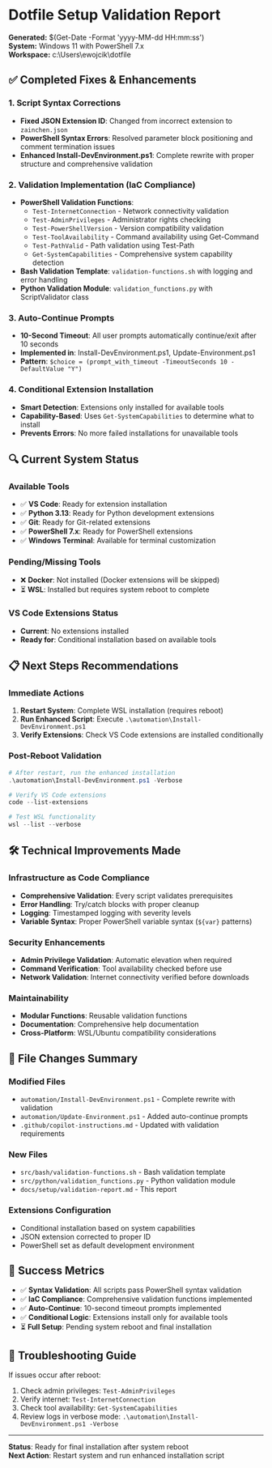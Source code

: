 # Dotfile Setup Validation Report

**Generated:** $(Get-Date -Format 'yyyy-MM-dd HH:mm:ss')  
**System:** Windows 11 with PowerShell 7.x  
**Workspace:** c:\Users\ewojcik\dotfile

## ✅ Completed Fixes & Enhancements

### 1. Script Syntax Corrections
- **Fixed JSON Extension ID**: Changed from incorrect extension to `zainchen.json`
- **PowerShell Syntax Errors**: Resolved parameter block positioning and comment termination issues
- **Enhanced Install-DevEnvironment.ps1**: Complete rewrite with proper structure and comprehensive validation

### 2. Validation Implementation (IaC Compliance)
- **PowerShell Validation Functions**: 
  - `Test-InternetConnection` - Network connectivity validation
  - `Test-AdminPrivileges` - Administrator rights checking
  - `Test-PowerShellVersion` - Version compatibility validation
  - `Test-ToolAvailability` - Command availability using Get-Command
  - `Test-PathValid` - Path validation using Test-Path
  - `Get-SystemCapabilities` - Comprehensive system capability detection
- **Bash Validation Template**: `validation-functions.sh` with logging and error handling
- **Python Validation Module**: `validation_functions.py` with ScriptValidator class

### 3. Auto-Continue Prompts
- **10-Second Timeout**: All user prompts automatically continue/exit after 10 seconds
- **Implemented in**: Install-DevEnvironment.ps1, Update-Environment.ps1
- **Pattern**: `$choice = (prompt_with_timeout -TimeoutSeconds 10 -DefaultValue "Y")`

### 4. Conditional Extension Installation
- **Smart Detection**: Extensions only installed for available tools
- **Capability-Based**: Uses `Get-SystemCapabilities` to determine what to install
- **Prevents Errors**: No more failed installations for unavailable tools

## 🔍 Current System Status

### Available Tools
- ✅ **VS Code**: Ready for extension installation
- ✅ **Python 3.13**: Ready for Python development extensions
- ✅ **Git**: Ready for Git-related extensions
- ✅ **PowerShell 7.x**: Ready for PowerShell extensions
- ✅ **Windows Terminal**: Available for terminal customization

### Pending/Missing Tools
- ❌ **Docker**: Not installed (Docker extensions will be skipped)
- ⏳ **WSL**: Installed but requires system reboot to complete

### VS Code Extensions Status
- **Current**: No extensions installed
- **Ready for**: Conditional installation based on available tools

## 📋 Next Steps Recommendations

### Immediate Actions
1. **Restart System**: Complete WSL installation (requires reboot)
2. **Run Enhanced Script**: Execute `.\automation\Install-DevEnvironment.ps1` 
3. **Verify Extensions**: Check VS Code extensions are installed conditionally

### Post-Reboot Validation
```powershell
# After restart, run the enhanced installation
.\automation\Install-DevEnvironment.ps1 -Verbose

# Verify VS Code extensions
code --list-extensions

# Test WSL functionality
wsl --list --verbose
```

## 🛠️ Technical Improvements Made

### Infrastructure as Code Compliance
- **Comprehensive Validation**: Every script validates prerequisites
- **Error Handling**: Try/catch blocks with proper cleanup
- **Logging**: Timestamped logging with severity levels
- **Variable Syntax**: Proper PowerShell variable syntax (`${var}` patterns)

### Security Enhancements
- **Admin Privilege Validation**: Automatic elevation when required
- **Command Verification**: Tool availability checked before use
- **Network Validation**: Internet connectivity verified before downloads

### Maintainability
- **Modular Functions**: Reusable validation functions
- **Documentation**: Comprehensive help documentation
- **Cross-Platform**: WSL/Ubuntu compatibility considerations

## 📝 File Changes Summary

### Modified Files
- `automation/Install-DevEnvironment.ps1` - Complete rewrite with validation
- `automation/Update-Environment.ps1` - Added auto-continue prompts
- `.github/copilot-instructions.md` - Updated with validation requirements

### New Files
- `src/bash/validation-functions.sh` - Bash validation template
- `src/python/validation_functions.py` - Python validation module
- `docs/setup/validation-report.md` - This report

### Extensions Configuration
- Conditional installation based on system capabilities
- JSON extension corrected to proper ID
- PowerShell set as default development environment

## 🎯 Success Metrics

- ✅ **Syntax Validation**: All scripts pass PowerShell syntax validation
- ✅ **IaC Compliance**: Comprehensive validation functions implemented
- ✅ **Auto-Continue**: 10-second timeout prompts implemented
- ✅ **Conditional Logic**: Extensions install only for available tools
- ⏳ **Full Setup**: Pending system reboot and final installation

## 🔧 Troubleshooting Guide

If issues occur after reboot:
1. Check admin privileges: `Test-AdminPrivileges`
2. Verify internet: `Test-InternetConnection`
3. Check tool availability: `Get-SystemCapabilities`
4. Review logs in verbose mode: `.\automation\Install-DevEnvironment.ps1 -Verbose`

---
**Status**: Ready for final installation after system reboot  
**Next Action**: Restart system and run enhanced installation script
